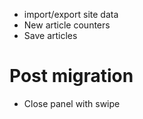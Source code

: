 - import/export site data
- New article counters
- Save articles

# Post migration

- Close panel with swipe
